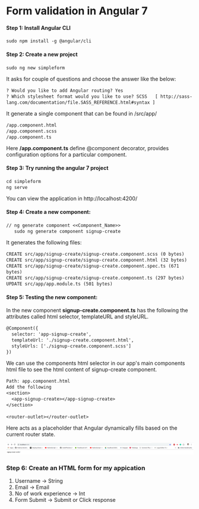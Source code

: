 # Form validation in Angular 7

#### Step 1: Install Angular CLI
```
sudo npm install -g @angular/cli
```

#### Step 2: Create a new project
```
sudo ng new simpleform
```
It asks for couple of questions and choose the answer like the below:
```
? Would you like to add Angular routing? Yes
? Which stylesheet format would you like to use? SCSS   [ http://sass-lang.com/documentation/file.SASS_REFERENCE.html#syntax ]
```
It generate a single component that can be found in /src/app/
```
/app.component.html
/app.component.scss
/app.component.ts
```
Here **/app.component.ts** define @component decorator, provides configuration options for a particular component.
#### Step 3: Try running the angular 7 project
```
cd simpleform
ng serve
```
You can view the application in http://localhost:4200/

#### Step 4: Create a new component:
```
// ng generate component <<Component_Name>>
   sudo ng generate component signup-create
```

It generates the following files:
```
CREATE src/app/signup-create/signup-create.component.scss (0 bytes)
CREATE src/app/signup-create/signup-create.component.html (32 bytes)
CREATE src/app/signup-create/signup-create.component.spec.ts (671 bytes)
CREATE src/app/signup-create/signup-create.component.ts (297 bytes)
UPDATE src/app/app.module.ts (501 bytes)

```

#### Step 5: Testing the new component:
In the new component **signup-create.component.ts** has the following the attributes called html selector, templateURL and styleURL.
```
@Component({
  selector: 'app-signup-create',
  templateUrl: './signup-create.component.html',
  styleUrls: ['./signup-create.component.scss']
})
```

We can use the components html selector in our app's main components html file to see the html content of signup-create component.
```
Path: app.component.html
Add the following
<section>
  <app-signup-create></app-signup-create>
</section>

<router-outlet></router-outlet>
```
Here <router-outlet> acts as a placeholder that Angular dynamically fills based on the current router state.

<p align="center">
  <img  src="https://github.com/dineshsonachalam/Form_Validation_in_Angular_7/blob/master/assets/images/1.png">
</p>


### Step 6: Create an HTML form for my appication
1. Username -> String
2. Email -> Email 
3. No of work experience -> Int
4. Form Submit -> Submit or Click response
